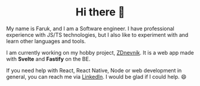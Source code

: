 <h1 align="center">Hi there 👋</h1>

My name is Faruk, and I am a Software engineer. I have professional experience with JS/TS technologies, but I also like to experiment with and learn other languages and tools.

I am currently working on my hobby project, [ZDnevnik](https://github.com/kapobajza/ZDnevnik). It is a web app made with **Svelte** and **Fastify** on the BE.

If you need help with React, React Native, Node or web development in general, you can reach me via [LinkedIn](https://www.linkedin.com/in/fseremet/). I would be glad if I could help. 😄
